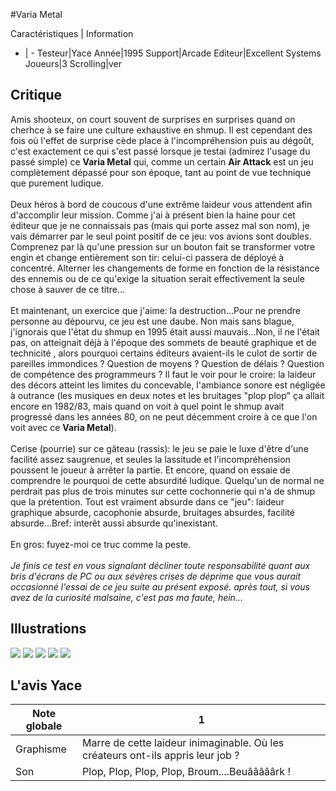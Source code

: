 #Varia Metal

Caractéristiques | Information
- | -
Testeur|Yace
Année|1995
Support|Arcade
Editeur|Excellent Systems
Joueurs|3
Scrolling|ver

## Critique
Amis shooteux, on court souvent de  surprises en surprises quand on cherhce à se faire une culture exhaustive en shmup. Il est cependant des fois où l'effet de surprise cède place à l'incompréhension puis au dégoût, c'est exactement ce qui s'est passé lorsque je testai (admirez l'usage du passé simple) ce <b>Varia Metal</b> qui, comme un certain <b>Air Attack</b> est un jeu complètement dépassé pour son époque, tant au point de vue technique que purement ludique.<br/><br/>Deux héros à bord de coucous d'une extrême laideur vous attendent afin d'accomplir leur mission. Comme j'ai à présent bien la haine pour cet éditeur que je ne connaissais pas (mais qui porte assez mal son nom), je vais démarrer par le seul point positif de ce jeu: vos avions sont doubles. Comprenez par là qu'une pression  sur un bouton fait se transformer votre engin et change entièrement son tir: celui-ci passera de déployé à concentré. Alterner les changements de forme en fonction de la résistance des ennemis ou de ce qu'exige la situation serait effectivement la seule chose à sauver de ce titre...<br/><br/>Et maintenant, un exercice que j'aime: la destruction...Pour ne prendre personne au dépourvu, ce jeu est une daube. Non mais sans blague, j'ignorais que l'état du shmup en 1995 était aussi mauvais...Non, il ne l'était pas, on atteignait déjà à l'époque des sommets de beauté graphique et de technicité , alors pourquoi certains éditeurs avaient-ils le culot de sortir de pareilles immondices ? Question de moyens ? Question de délais ? Question de compétence des programmeurs ? Il faut le voir pour le croire: la laideur des décors atteint les limites du concevable, l'ambiance sonore est négligée à outrance (les musiques en deux notes et les bruitages "plop plop" ça allait encore en 1982/83, mais quand on voit à quel point le shmup avait progressé dans les années 80, on ne peut décemment croire à ce que l'on voit avec ce <b>Varia Metal</b>). <br/><br/>Cerise (pourrie) sur ce gâteau (rassis): le jeu se paie le luxe d'être d'une facilité assez saugrenue, et seules la lassitude et l'incompréhension poussent le joueur à arrêter la partie. Et encore, quand on essaie de comprendre le pourquoi de cette absurdité ludique. Quelqu'un de normal ne perdrait pas plus de trois minutes sur cette cochonnerie qui n'a de shmup que la prétention. Tout est vraiment absurde dans ce "jeu": laideur graphique absurde, cacophonie absurde, bruitages absurdes, facilité absurde...Bref: interêt aussi absurde qu'inexistant.<br/><br/>En gros: fuyez-moi ce truc comme la peste. <br/><br/><i>Je finis ce test en vous signalant décliner toute responsabilité quant aux bris d'écrans de PC ou aux sévères crises de déprime que vous aurait occasionné l'essai de ce jeu suite au présent exposé. après tout, si vous avez de la curiosité malsaine, c'est pas ma faute, hein...</i>

## Illustrations
![](http://www.shmup.com/images/thumbs/img_fiche_1_930.png)
![](http://www.shmup.com/images/thumbs/img_fiche_2_930.png)
![](http://www.shmup.com/images/thumbs/img_fiche_3_930.png)
![](http://www.shmup.com/images/thumbs/img_fiche_4_930.png)
![](http://www.shmup.com/images/thumbs/)

## L'avis Yace
Note globale|1
-|-
Graphisme|Marre de cette laideur inimaginable. Où les créateurs ont-ils appris leur job ?
Son|Plop, Plop, Plop, Plop, Broum....Beuââââârk !
